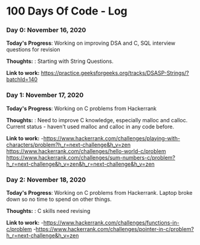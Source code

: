 # 100 Days Of Code - Log


### Day 0: November 16, 2020

**Today's Progress**: Working on improving DSA and C, SQL interview questions for revision

**Thoughts:** : Starting with String Questions.

**Link to work:** https://practice.geeksforgeeks.org/tracks/DSASP-Strings/?batchId=140


### Day 1: November 17, 2020

**Today's Progress**: Working on C problems from Hackerrank

**Thoughts:** : Need to improve C knowledge, especially malloc and calloc. Current status - haven't used malloc and calloc in any code before.

**Link to work:** -https://www.hackerrank.com/challenges/playing-with-characters/problem?h_r=next-challenge&h_v=zen   https://www.hackerrank.com/challenges/hello-world-c/problem   https://www.hackerrank.com/challenges/sum-numbers-c/problem?h_r=next-challenge&h_v=zen&h_r=next-challenge&h_v=zen

### Day 2: November 18, 2020

**Today's Progress**: Working on C problems from Hackerrank. Laptop broke down so no time to spend on other things.

**Thoughts:** : C skills need revising

**Link to work:** -https://www.hackerrank.com/challenges/functions-in-c/problem
                  -https://www.hackerrank.com/challenges/pointer-in-c/problem?h_r=next-challenge&h_v=zen
